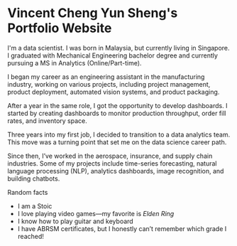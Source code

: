 # Vincent Cheng Yun Sheng's Portfolio Website

I'm a data scientist. I was born in Malaysia, but currently living in Singapore. I graduated with Mechanical Engineering bachelor degree and currently pursuing a MS in Analytics (Online/Part-time).

I began my career as an engineering assistant in the manufacturing industry, working on various projects, including project management, product deployment, automated vision systems, and product packaging.

After a year in the same role, I got the opportunity to develop dashboards. I started by creating dashboards to monitor production throughput, order fill rates, and inventory space.

Three years into my first job, I decided to transition to a data analytics team. This move was a turning point that set me on the data science career path.

Since then, I’ve worked in the aerospace, insurance, and supply chain industries. Some of my projects include time-series forecasting, natural language processing (NLP), analytics dashboards, image recognition, and building chatbots.

Random facts
- I am a Stoic
- I love playing video games—my favorite is _Elden Ring_
- I know how to play guitar and keyboard
- I have ABRSM certificates, but I honestly can’t remember which grade I reached!


